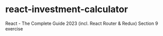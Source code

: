 # react-investment-calculator
React - The Complete Guide 2023 (incl. React Router &amp; Redux) Section 9 exercise
